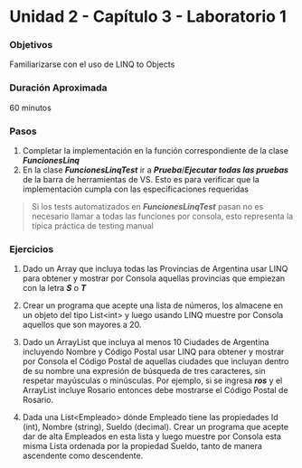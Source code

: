 # Unidad 2 - Capítulo 3 - Laboratorio 1

### Objetivos
Familiarizarse con el uso de LINQ to Objects

### Duración Aproximada
60 minutos

### Pasos
1. Completar la implementación en la función correspondiente de la clase ***FuncionesLinq***
2. En la clase ***FuncionesLinqTest*** ir a ***Prueba***/***Ejecutar todas las pruebas*** de la barra de herramientas de VS. Esto es para verificar que la implementación cumpla con las especificaciones requeridas

> Si los tests automatizados en ***FuncionesLinqTest*** pasan no es necesario llamar a todas las funciones por consola, esto representa la típica práctica de testing manual

### Ejercicios
1. Dado un Array que incluya todas las Provincias de Argentina usar LINQ para obtener y mostrar
por Consola aquellas provincias que empiezan con la letra ***S*** o ***T***

2. Crear un programa que acepte una lista de números, los almacene en un objeto del tipo List&lt;int&gt;
y luego usando LINQ muestre por Consola aquellos que son mayores a 20.


3. Dado un ArrayList que incluya al menos 10 Ciudades de Argentina incluyendo Nombre y Código
Postal usar LINQ para obtener y mostrar por Consola el Código Postal de aquellas ciudades que
incluyan dentro de su nombre una expresión de búsqueda de tres caracteres, sin respetar
mayúsculas o minúsculas. Por ejemplo, si se ingresa ***ros*** y el ArrayList incluye Rosario entonces
debe mostrarse el Código Postal de Rosario.


4. Dada una List&lt;Empleado&gt; dónde Empleado tiene las propiedades Id (int), Nombre (string),
Sueldo (decimal). Crear un programa que acepte dar de alta Empleados en esta lista y luego
muestre por Consola esta misma Lista ordenada por la propiedad Sueldo, tanto de manera
ascendente como descendente.
